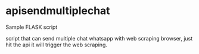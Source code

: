 # apisendmultiplechat

Sample FLASK script

script that can send multiple chat whatsapp with web scraping browser, just hit the api it will trigger the web scraping.
